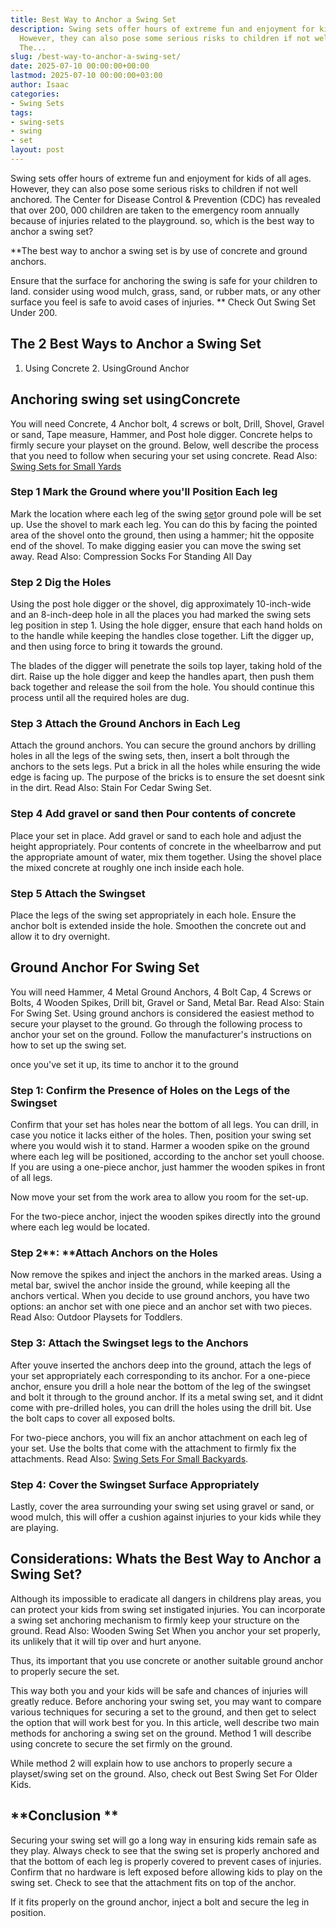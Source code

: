 ```yaml
---
title: Best Way to Anchor a Swing Set
description: Swing sets offer hours of extreme fun and enjoyment for kids of all ages.
  However, they can also pose some serious risks to children if not well anchored.
  The...
slug: /best-way-to-anchor-a-swing-set/
date: 2025-07-10 00:00:00+00:00
lastmod: 2025-07-10 00:00:00+03:00
author: Isaac
categories:
- Swing Sets
tags:
- swing-sets
- swing
- set
layout: post
---
```

Swing sets offer hours of extreme fun and enjoyment for kids of all ages. However, they can also pose some serious risks to children if not well anchored. The Center for Disease Control & Prevention (CDC) has revealed that over 200, 000 children are taken to the emergency room annually because of injuries related to the playground. so, which is the best way to anchor a swing set?

**The best way to anchor a swing set is by use of concrete and ground anchors.

Ensure that the surface for anchoring the swing is safe for your children to land. consider using wood mulch, grass, sand, or rubber mats, or any other surface you feel is safe to avoid cases of injuries. ** Check Out Swing Set Under 200.

##  The 2 Best Ways to Anchor a Swing Set

1. Using Concrete 2. UsingGround Anchor

##  Anchoring swing set using**Concrete**

You will need Concrete, 4 Anchor bolt, 4 screws or bolt, Drill, Shovel, Gravel or sand, Tape measure, Hammer, and Post hole digger. Concrete helps to firmly secure your playset on the ground. Below, well describe the process that you need to follow when securing your set using concrete. Read Also: [Swing Sets for Small Yards](https://pestpolicy.com/best-[swing-sets](https://pestpolicy.com/best-swing-set-for-older-kids/)-for-small-yards/)

###  **Step 1 Mark the Ground where you'll Position Each leg**

Mark the location where each leg of the swing [set](https://pestpolicy.com/best-swing-set-under-200/)or ground pole will be set up. Use the shovel to mark each leg. You can do this by facing the pointed area of the shovel onto the ground, then using a hammer; hit the opposite end of the shovel. To make digging easier you can move the swing set away. Read Also: Compression Socks For Standing All Day

###  **Step 2 Dig the Holes**

Using the post hole digger or the shovel, dig approximately 10-inch-wide and an 8-inch-deep hole in all the places you had marked the swing sets leg position in step 1. Using the hole digger, ensure that each hand holds on to the handle while keeping the handles close together. Lift the digger up, and then using force to bring it towards the ground.

The blades of the digger will penetrate the soils top layer, taking hold of the dirt. Raise up the hole digger and keep the handles apart, then push them back together and release the soil from the hole. You should continue this process until all the required holes are dug.

###  **Step 3 Attach the Ground Anchors in Each Leg**

Attach the ground anchors. You can secure the ground anchors by drilling holes in all the legs of the swing sets, then, insert a bolt through the anchors to the sets legs. Put a brick in all the holes while ensuring the wide edge is facing up. The purpose of the bricks is to ensure the set doesnt sink in the dirt. Read Also: Stain For Cedar Swing Set.

###  **Step 4 Add gravel or sand then Pour contents of concrete**

Place your set in place. Add gravel or sand to each hole and adjust the height appropriately. Pour contents of concrete in the wheelbarrow and put the appropriate amount of water, mix them together. Using the shovel place the mixed concrete at roughly one inch inside each hole.

###  **Step 5 Attach the Swingset**

Place the legs of the swing set appropriately in each hole. Ensure the anchor bolt is extended inside the hole. Smoothen the concrete out and allow it to dry overnight.

##  **Ground Anchor For Swing Set**

You will need Hammer, 4 Metal Ground Anchors, 4 Bolt Cap, 4 Screws or Bolts, 4 Wooden Spikes, Drill bit, Gravel or Sand, Metal Bar. Read Also: Stain For Swing Set. Using ground anchors is considered the easiest method to secure your playset to the ground. Go through the following process to anchor your set on the ground. Follow the manufacturer's instructions on how to set up the swing set.

once you've set it up, its time to anchor it to the ground

###  **Step 1: Confirm the Presence of Holes on the Legs of the Swingset**

Confirm that your set has holes near the bottom of all legs. You can drill, in case you notice it lacks either of the holes. Then, position your swing set where you would wish it to stand. Harmer a wooden spike on the ground where each leg will be positioned, according to the anchor set youll choose. If you are using a one-piece anchor, just hammer the wooden spikes in front of all legs.

Now move your set from the work area to allow you room for the set-up.

For the two-piece anchor, inject the wooden spikes directly into the ground where each leg would be located.

###  **Step 2****: ****Attach Anchors on the Holes**

Now remove the spikes and inject the anchors in the marked areas. Using a metal bar, swivel the anchor inside the ground, while keeping all the anchors vertical. When you decide to use ground anchors, you have two options: an anchor set with one piece and an anchor set with two pieces. Read Also: Outdoor Playsets for Toddlers.

###  **Step 3: Attach the Swingset legs to the Anchors**

After youve inserted the anchors deep into the ground, attach the legs of your set appropriately each corresponding to its anchor. For a one-piece anchor, ensure you drill a hole near the bottom of the leg of the swingset and bolt it through to the ground anchor. If its a metal swing set, and it didnt come with pre-drilled holes, you can drill the holes using the drill bit. Use the bolt caps to cover all exposed bolts.

For two-piece anchors, you will fix an anchor attachment on each leg of your set. Use the bolts that come with the attachment to firmly fix the attachments. Read Also: [Swing Sets For Small Backyards](https://pestpolicy.com/best-swing-sets-for-small-backyards/).

###  **Step 4: Cover the Swingset Surface Appropriately**

Lastly, cover the area surrounding your swing set using gravel or sand, or wood mulch, this will offer a cushion against injuries to your kids while they are playing.

##  Considerations: Whats the Best Way to Anchor a Swing Set?

Although its impossible to eradicate all dangers in childrens play areas, you can protect your kids from swing set instigated injuries. You can incorporate a swing set anchoring mechanism to firmly keep your structure on the ground. Read Also: Wooden Swing Set When you anchor your set properly, its unlikely that it will tip over and hurt anyone.

Thus, its important that you use concrete or another suitable ground anchor to properly secure the set.

This way both you and your kids will be safe and chances of injuries will greatly reduce. Before anchoring your swing set, you may want to compare various techniques for securing a set to the ground, and then get to select the option that will work best for you. In this article, well describe two main methods for anchoring a swing set on the ground. Method 1 will describe using concrete to secure the set firmly on the ground.

While method 2 will explain how to use anchors to properly secure a playset/swing set on the ground. Also, check out Best Swing Set For Older Kids.

##  **Conclusion **

Securing your swing set will go a long way in ensuring kids remain safe as they play. Always check to see that the swing set is properly anchored and that the bottom of each leg is properly covered to prevent cases of injuries. Confirm that no hardware is left exposed before allowing kids to play on the swing set. Check to see that the attachment fits on top of the anchor.

If it fits properly on the ground anchor, inject a bolt and secure the leg in position.
